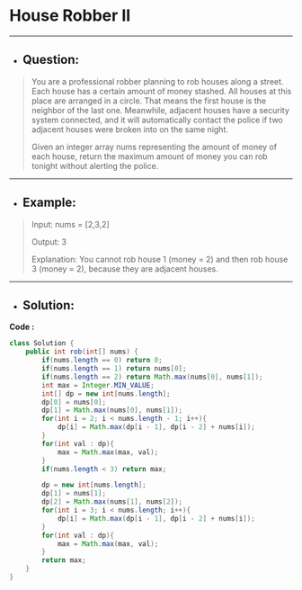 # House Robber II
---
- ## Question:
> You are a professional robber planning to rob houses along a street. Each house has a certain amount of money stashed. All houses at this place are arranged in a circle. That means the first house is the neighbor of the last one. Meanwhile, adjacent houses have a security system connected, and it will automatically contact the police if two adjacent houses were broken into on the same night.
> 
> Given an integer array nums representing the amount of money of each house, return the maximum amount of money you can rob tonight without alerting the police.
---
- ## Example:
> Input: nums = [2,3,2]
> 
> Output: 3
> 
> Explanation: You cannot rob house 1 (money = 2) and then rob house 3 (money = 2), because they are adjacent houses.
---
- ## Solution:
**Code :**
```java
class Solution {
    public int rob(int[] nums) {
        if(nums.length == 0) return 0;
        if(nums.length == 1) return nums[0];
        if(nums.length == 2) return Math.max(nums[0], nums[1]);
        int max = Integer.MIN_VALUE;
        int[] dp = new int[nums.length];
        dp[0] = nums[0];
        dp[1] = Math.max(nums[0], nums[1]);
        for(int i = 2; i < nums.length - 1; i++){
            dp[i] = Math.max(dp[i - 1], dp[i - 2] + nums[i]);
        }
        for(int val : dp){
            max = Math.max(max, val);
        }
        if(nums.length < 3) return max;

        dp = new int[nums.length];
        dp[1] = nums[1];
        dp[2] = Math.max(nums[1], nums[2]);
        for(int i = 3; i < nums.length; i++){
            dp[i] = Math.max(dp[i - 1], dp[i - 2] + nums[i]);
        }
        for(int val : dp){
            max = Math.max(max, val);
        }
        return max;
    }
}
